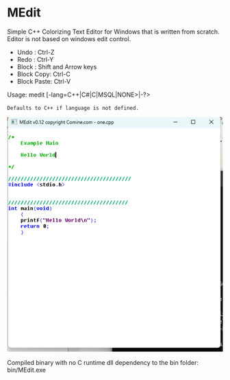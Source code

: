 # MEdit
Simple C++ Colorizing Text Editor for Windows that is written from scratch.  
Editor is not based on windows edit control. 

- Undo : Ctrl-Z 
- Redo : Ctrl-Y
- Block : Shift and Arrow keys
- Block Copy: Ctrl-C
- Block Paste: Ctrl-V

Usage:  medit <filename> [-lang=C++|C#|C|MSQL|NONE>|-?>

	Defaults to C++ if language is not defined.

![Running Example](MEdit01.png)

Compiled binary with no C runtime dll dependency to the bin folder:  bin/MEdit.exe

